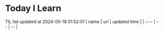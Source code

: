 # Today I Learn 
TIL list updated at 2024-05-18 01:52:01
| name | url | updated time |
| :--- | -- | -- |
